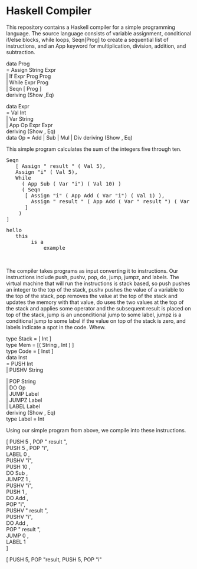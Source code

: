 # Haskell Compiler 

This repository contains a Haskell compiler for a simple programming language. The source language consists of variable assignment, conditional if/else blocks, while loops, Seqn[Prog] to create a sequential list of instructions, and an App keyword for multiplication, division, addition, and subtraction. 

data Prog<br>
= Assign String Expr<br>
| If Expr Prog Prog<br>
| While Expr Prog<br>
| Seqn [ Prog ]<br>
  deriving (Show ,Eq)<br>

data Expr<br>
= Val Int<br>
| Var String<br>
| App Op Expr Expr<br>
deriving (Show , Eq)<br>
data Op = Add | Sub | Mul | Div deriving (Show , Eq)

This simple program calculates the sum of the integers five through ten.

<pre>
Seqn
   [ Assign " result " ( Val 5),
   Assign "i" ( Val 5),
   While
     ( App Sub ( Var "i") ( Val 10) )
     ( Seqn
      [ Assign "i" ( App Add ( Var "i") ( Val 1) ),
        Assign " result " ( App Add ( Var " result ") ( Var "i") )
      ]
    )
]
</pre>


<pre>
hello 
   this
        is a 
            example


</pre>



The compiler takes programs as input converting it to instructions. Our instructions include push, pushv, pop, do, jump, jumpz, and labels. The virtual machine that will run the instructions is stack based, so push pushes an integer to the top of the stack, pushv pushes the value of a variable to the top of the stack, pop removes the value at the top of the stack and updates the memory with that value, do uses the two values at the top of the stack and applies some operator and the subsequent result is placed on top of the stack, jump is an unconditional jump to some label, jumpz is a conditional jump to some label if the value on top of the stack is zero, and labels indicate a spot in the code. Whew.




type Stack = [ Int ]<br>
type Mem = [( String , Int ) ]<br>
type Code = [ Inst ]<br>
data Inst<br>
= PUSH Int<br>
| PUSHV String<br>

| POP String<br>
| DO Op<br>
| JUMP Label<br>
| JUMPZ Label<br>
| LABEL Label<br>
deriving (Show , Eq)<br>
type Label = Int<br>

Using our simple program from above, we compile into these instructions.

[ PUSH 5 , POP " result ",<br>
  PUSH 5 , POP "i",<br>
  LABEL 0 ,<br>
  PUSHV "i",<br>
  PUSH 10 ,<br>
  DO Sub ,<br>
  JUMPZ 1 ,<br>
  PUSHV "i",<br>
  PUSH 1 ,<br>
  DO Add ,<br>
  POP "i",<br>
  PUSHV " result ",<br>
  PUSHV "i",<br>
  DO Add ,<br>
  POP " result ",<br>
  JUMP 0 ,<br>
  LABEL 1<br>
]

[ PUSH 5, POP "result,
  PUSH 5, POP "i"









